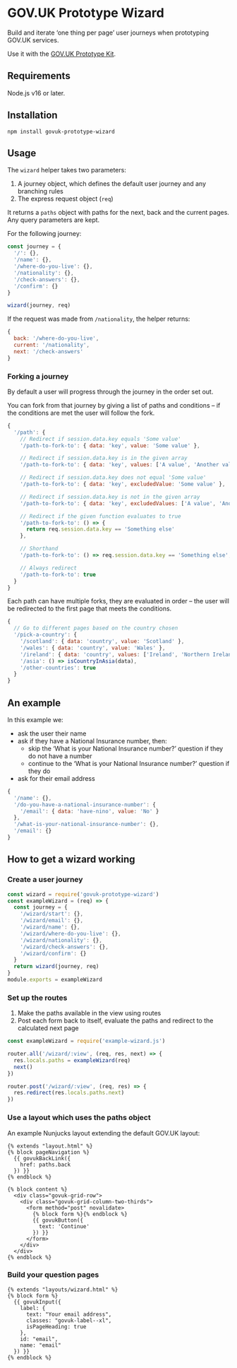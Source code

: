 # GOV.UK Prototype Wizard

Build and iterate ‘one thing per page’ user journeys when prototyping GOV.UK services.

Use it with the [GOV.UK Prototype Kit](https://govuk-prototype-kit.herokuapp.com/docs).

## Requirements

Node.js v16 or later.

## Installation

```shell
npm install govuk-prototype-wizard
```

## Usage

The `wizard` helper takes two parameters:

1. A journey object, which defines the default user journey and any branching rules
2. The express request object (`req`)

It returns a `paths` object with paths for the next, back and the current pages. Any query parameters are kept.

For the following journey:

```js
const journey = {
  '/': {},
  '/name': {},
  '/where-do-you-live': {},
  '/nationality': {},
  '/check-answers': {},
  '/confirm': {}
}

wizard(journey, req)
```

If the request was made from `/nationality`, the helper returns:

```js
{
  back: '/where-do-you-live',
  current: '/nationality',
  next: '/check-answers'
}
```

### Forking a journey

By default a user will progress through the journey in the order set out.

You can fork from that journey by giving a list of paths and conditions – if the conditions are met the user will follow the fork.

```js
{
  '/path': {
    // Redirect if session.data.key equals 'Some value'
    '/path-to-fork-to': { data: 'key', value: 'Some value' },

    // Redirect if session.data.key is in the given array
    '/path-to-fork-to': { data: 'key', values: ['A value', 'Another value'] },

    // Redirect if session.data.key does not equal 'Some value'
    '/path-to-fork-to': { data: 'key', excludedValue: 'Some value' },

    // Redirect if session.data.key is not in the given array
    '/path-to-fork-to': { data: 'key', excludedValues: ['A value', 'Another value'] },

    // Redirect if the given function evaluates to true
    '/path-to-fork-to': () => {
      return req.session.data.key == 'Something else'
    },

    // Shorthand
    '/path-to-fork-to': () => req.session.data.key == 'Something else',

    // Always redirect
    '/path-to-fork-to': true
  }
}
```

Each path can have multiple forks, they are evaluated in order – the user will be redirected to the first page that meets the conditions.

```js
{
  // Go to different pages based on the country chosen
  '/pick-a-country': {
    '/scotland': { data: 'country', value: 'Scotland' },
    '/wales': { data: 'country', value: 'Wales' },
    '/ireland': { data: 'country', values: ['Ireland', 'Northern Ireland'] },
    '/asia': () => isCountryInAsia(data),
    '/other-countries': true
  }
}
```

## An example

In this example we:

- ask the user their name
- ask if they have a National Insurance number, then:
  - skip the ‘What is your National Insurance number?’ question if they do not have a number
  - continue to the ‘What is your National Insurance number?’ question if they do
- ask for their email address

```js
{
  '/name': {},
  '/do-you-have-a-national-insurance-number': {
    '/email': { data: 'have-nino', value: 'No' }
  },
  '/what-is-your-national-insurance-number': {},
  '/email': {}
}
```

## How to get a wizard working

### Create a user journey

```js
const wizard = require('govuk-prototype-wizard')
const exampleWizard = (req) => {
  const journey = {
    '/wizard/start': {},
    '/wizard/email': {},
    '/wizard/name': {},
    '/wizard/where-do-you-live': {},
    '/wizard/nationality': {},
    '/wizard/check-answers': {},
    '/wizard/confirm': {}
  }
  return wizard(journey, req)
}
module.exports = exampleWizard
```

### Set up the routes

1. Make the paths available in the view using routes
2. Post each form back to itself, evaluate the paths and redirect to the calculated next page

```js
const exampleWizard = require('example-wizard.js')

router.all('/wizard/:view', (req, res, next) => {
  res.locals.paths = exampleWizard(req)
  next()
})

router.post('/wizard/:view', (req, res) => {
  res.redirect(res.locals.paths.next)
})
```

### Use a layout which uses the paths object

An example Nunjucks layout extending the default GOV.UK layout:

```njk
{% extends "layout.html" %}
{% block pageNavigation %}
  {{ govukBackLink({
    href: paths.back
  }) }}
{% endblock %}

{% block content %}
  <div class="govuk-grid-row">
    <div class="govuk-grid-column-two-thirds">
      <form method="post" novalidate>
        {% block form %}{% endblock %}
        {{ govukButton({
          text: 'Continue'
        }) }}
      </form>
    </div>
  </div>
{% endblock %}
```

### Build your question pages

```njk
{% extends "layouts/wizard.html" %}
{% block form %}
  {{ govukInput({
    label: {
      text: "Your email address",
      classes: "govuk-label--xl",
      isPageHeading: true
    },
    id: "email",
    name: "email"
  }) }}
{% endblock %}
```
